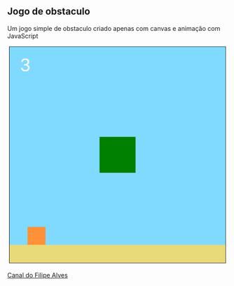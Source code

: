 ## Jogo de obstaculo

Um jogo simple de obstaculo criado apenas com canvas e animação com JavaScript

![](img/jogoObstaculo.png)

[Canal do Filipe Alves](https://www.youtube.com/channel/UCv6aZVQz8IHrhgemxZrNRmQ)
